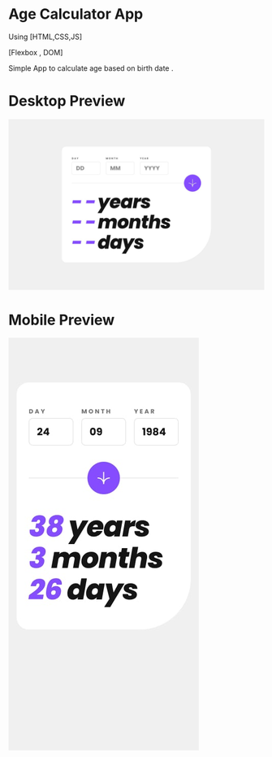 # Age Calculator App

Using [HTML,CSS,JS]

[Flexbox , DOM]

Simple App to calculate age based on birth date .

# Desktop Preview

<img src='./design/desktop-design.jpg' > </img>

# Mobile Preview

<img src='./design/mobile-design.jpg'> </img>
